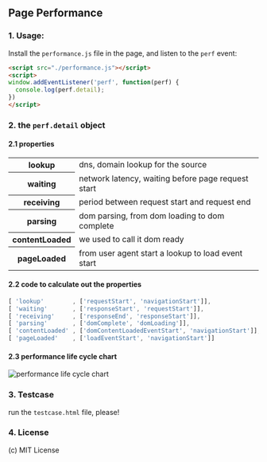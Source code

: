 ## Page Performance

### 1. Usage:

Install the `performance.js` file in the page, and listen to the `perf` event:

```html
<script src="./performance.js"></script>
<script>
window.addEventListener('perf', function(perf) {
  console.log(perf.detail);
})
</script>
```

### 2. the `perf.detail` object

#### 2.1 properties

<table><tbody>
<tr><th>lookup</th><td>dns, domain lookup for the source</td></tr>
<tr><th>waiting</th><td>network latency, waiting before page request start</td></tr>
<tr><th>receiving</th><td>period between request start and request end</td></tr>
<tr><th>parsing</th><td>dom parsing, from dom loading to dom complete</td></tr>
<tr><th>contentLoaded</th><td>we used to call it dom ready </td></tr>
<tr><th>pageLoaded</th><td>from user agent start a lookup to load event start</td></tr>
</tbody></table>

#### 2.2 code to calculate out the properties

```js
[ 'lookup'        , ['requestStart', 'navigationStart']],
[ 'waiting'       , ['responseStart', 'requestStart']],
[ 'receiving'     , ['responseEnd', 'responseStart']],
[ 'parsing'       , ['domComplete', 'domLoading']],
[ 'contentLoaded' , ['domContentLoadedEventStart', 'navigationStart']],
[ 'pageLoaded'    , ['loadEventStart', 'navigationStart']] 
```

#### 2.3 performance life cycle chart

![performance life cycle chart](http://dvcs.w3.org/hg/webperf/raw-file/tip/specs/NavigationTiming/timing-overview.png)

### 3. Testcase

run the `testcase.html` file, please!

### 4. License

(c) MIT License

